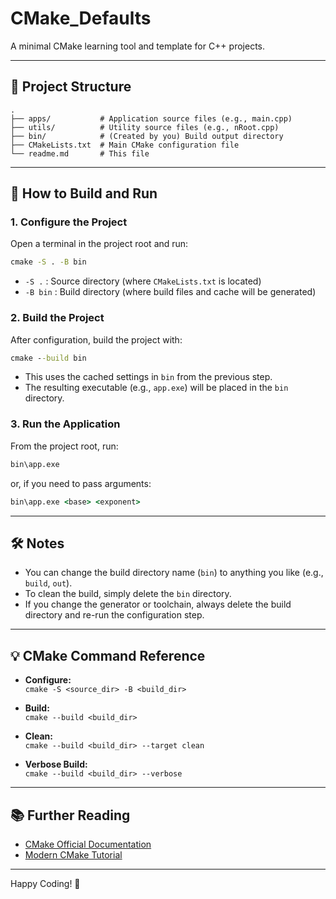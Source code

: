 # CMake_Defaults

A minimal CMake learning tool and template for C++ projects.

---

## 📁 Project Structure

```
.
├── apps/           # Application source files (e.g., main.cpp)
├── utils/          # Utility source files (e.g., nRoot.cpp)
├── bin/            # (Created by you) Build output directory
├── CMakeLists.txt  # Main CMake configuration file
└── readme.md       # This file
```

---

## 🚀 How to Build and Run

### 1. Configure the Project

Open a terminal in the project root and run:

```cmd
cmake -S . -B bin
```

- `-S .` : Source directory (where `CMakeLists.txt` is located)
- `-B bin` : Build directory (where build files and cache will be generated)

### 2. Build the Project

After configuration, build the project with:

```cmd
cmake --build bin
```

- This uses the cached settings in `bin` from the previous step.
- The resulting executable (e.g., `app.exe`) will be placed in the `bin` directory.

### 3. Run the Application

From the project root, run:

```cmd
bin\app.exe
```
or, if you need to pass arguments:

```cmd
bin\app.exe <base> <exponent>
```

---

## 🛠️ Notes

- You can change the build directory name (`bin`) to anything you like (e.g., `build`, `out`).
- To clean the build, simply delete the `bin` directory.
- If you change the generator or toolchain, always delete the build directory and re-run the configuration step.

---

## 💡 CMake Command Reference

- **Configure:**  
  `cmake -S <source_dir> -B <build_dir>`

- **Build:**  
  `cmake --build <build_dir>`

- **Clean:**  
  `cmake --build <build_dir> --target clean`

- **Verbose Build:**  
  `cmake --build <build_dir> --verbose`

---

## 📚 Further Reading

- [CMake Official Documentation](https://cmake.org/cmake/help/latest/)
- [Modern CMake Tutorial](https://cliutils.gitlab.io/modern-cmake/)

---

Happy Coding! 🚀
